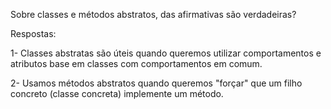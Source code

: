 Sobre classes e métodos abstratos, das afirmativas são verdadeiras?

Respostas:

1- Classes abstratas são úteis quando queremos utilizar comportamentos e atributos base em classes com comportamentos em comum.


2- Usamos métodos abstratos quando queremos "forçar" que um filho concreto (classe concreta) implemente um método.